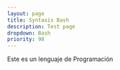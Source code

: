```yaml
---
layout: page
title: Syntaxis Bash
description: Test page
dropdown: Bash
priority: 98
---
```

Este es un lenguaje de Programación